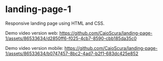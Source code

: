 # landing-page-1
Responsive landing page using HTML and CSS.


Demo video version web:
https://github.com/CaioScura/landing-page-1/assets/86533634/d2850ff6-f025-4cb7-8590-cbb185da35c0

Demo video version mobile:
https://github.com/CaioScura/landing-page-1/assets/86533634/b0747457-8bc2-4ad7-b2f1-683dc425e852

